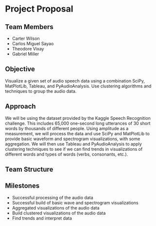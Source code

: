 # Project Proposal
## Team Members
* Carter Wilson
* Carlos Miguel Sayao
* Theodore Vixay
* Gabriel Miller
## Objective
Visualize a given set of audio speech data using a combination SciPy, MatPlotLib, Tableau, and PyAudioAnalysis. Use clustering algorithms and techniques to group the audio data.  
## Approach
We will be using the dataset provided by the Kaggle Speech Recognition challenge. This includes 65,000 one-second long utterances of 30 short words by thousands of different people. Using amplitude as a measurement, we will process the data and use SciPy and MatPlotLib to provide basic waveform and spectrogram visualizations, with some aggregation. We will then use Tableau and PyAudioAnalysis to apply clustering techniques to see if we can find trends in visualizations of different words and types of words (verbs, consonants, etc.).
## Team Structure
## Milestones
* Successful processing of the audio data
* Successful build of basic wave and spectrogram visualizations
* Aggregated visualizations of the audio data
* Build clustered visualizations of the audio data
* Find trends and interpret data

